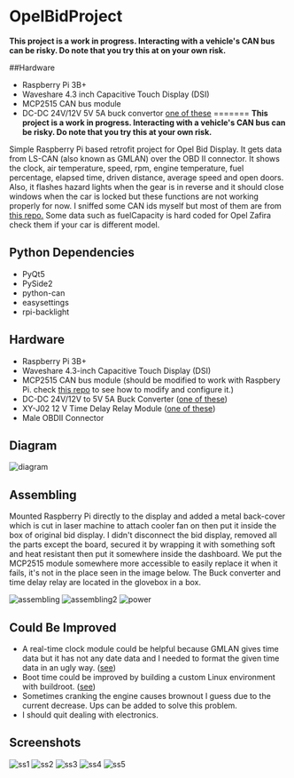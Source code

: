 # OpelBidProject

**This project is a work in progress. Interacting with a vehicle's CAN bus can be risky. Do note that you try this at on your own risk.**

##Hardware
- Raspberry Pi 3B+
- Waveshare 4.3 inch Capacitive Touch Display (DSI)
- MCP2515 CAN bus module
- DC-DC 24V/12V 5V 5A buck convertor [one of these](https://www.aliexpress.com/item/33004338879.html?_randl_currency=TRY&_randl_shipto=TR&src=google&aff_fcid=a122133b4cb747229f2fd0538ca8186c-1648652823744-00204-UneMJZVf&aff_fsk=UneMJZVf&aff_platform=aaf&sk=UneMJZVf&aff_trace_key=a122133b4cb747229f2fd0538ca8186c-1648652823744-00204-UneMJZVf&terminal_id=0f17a9b78f284e9188746b9364744794&afSmartRedirect=y)
=======
**This project is a work in progress. Interacting with a vehicle's CAN bus can be risky. Do note that you try this at your own risk.**

Simple Raspberry Pi based retrofit project for Opel Bid Display. It gets data from LS-CAN (also known as GMLAN) over the OBD II connector. It shows the clock, air temperature, speed, rpm, engine temperature, fuel percentage, elapsed time, driven distance, average speed and open doors. Also, it flashes hazard lights when the gear is in reverse and it should close windows when the car is locked but these functions are not working properly for now. I sniffed some CAN ids myself but most of them are from [this repo.](https://github.com/JJToB/Car-CAN-Message-DB/tree/master/Opel/Astra/H/LS-CAN) Some data such as fuelCapacity is hard coded for Opel Zafira check them if your car is different model.

## Python Dependencies
- PyQt5
- PySide2
- python-can
- easysettings
- rpi-backlight

## Hardware
- Raspberry Pi 3B+
- Waveshare 4.3-inch Capacitive Touch Display (DSI)
- MCP2515 CAN bus module (should be modified to work with Raspbery Pi. check [this repo](https://github.com/tolgakarakurt/CANBus-MCP2515-Raspi) to see how to modify and configure it.)
- DC-DC 24V/12V to 5V 5A Buck Converter ([one of these](https://www.aliexpress.com/item/33004338879.html?_randl_currency=TRY&_randl_shipto=TR&src=google&aff_fcid=a122133b4cb747229f2fd0538ca8186c-1648652823744-00204-UneMJZVf&aff_fsk=UneMJZVf&aff_platform=aaf&sk=UneMJZVf&aff_trace_key=a122133b4cb747229f2fd0538ca8186c-1648652823744-00204-UneMJZVf&terminal_id=0f17a9b78f284e9188746b9364744794&afSmartRedirect=y))
- XY-J02 12 V Time Delay Relay Module ([one of these](https://tr.aliexpress.com/item/32866640896.html?spm=a2g0o.seodetail.topbuy.1.156f2ed3Q4jdhU))
- Male OBDII Connector

## Diagram
![diagram](https://user-images.githubusercontent.com/83382417/160870396-82115a76-abf6-4911-a5ff-84959f6ca7e9.png)

## Assembling
Mounted Raspberry Pi directly to the display and added a metal back-cover which is cut in laser machine to attach cooler fan on then put it inside the box of original bid display. I didn't disconnect the bid display, removed all the parts except the board, secured it by wrapping it with something soft and heat resistant then put it somewhere inside the dashboard. We put the MCP2515 module somewhere more accessible to easily replace it when it fails, it's not in the place seen in the image below. The Buck converter and time delay relay are located in the glovebox in a box.

![assembling](https://user-images.githubusercontent.com/83382417/160884973-3893dad8-4c30-490a-8ad7-4b9155ea956d.jpg)
![assembling2](https://user-images.githubusercontent.com/83382417/160886850-f0537aa5-627f-40ed-b18d-1e678dfd9232.jpg)
![power](https://user-images.githubusercontent.com/83382417/160885530-fd9c0b45-b9d4-4dbd-a647-f3689e1de925.jpg)

## Could Be Improved
- A real-time clock module could be helpful because GMLAN gives time data but it has not any date data and I needed to format the given time data in an ugly way. ([see](https://github.com/alperenersoy/OpelBidProject/blob/main/cardata.py#L193))
- Boot time could be improved by building a custom Linux environment with buildroot. ([see](https://www.youtube.com/watch?v=yxj8ynXXgbk))
- Sometimes cranking the engine causes brownout I guess due to the current decrease. Ups can be added to solve this problem.
- I should quit dealing with electronics.

## Screenshots
![ss1](https://user-images.githubusercontent.com/83382417/160891335-53cfb453-012a-4665-8f0a-063cfd0921f3.jpg)
![ss2](https://user-images.githubusercontent.com/83382417/160891349-e5701113-ca83-4198-a7a4-7a9e7d4dcd2d.jpg)
![ss3](https://user-images.githubusercontent.com/83382417/160891351-e7ca0315-94ac-419e-9544-3d8233e11433.jpg)
![ss4](https://user-images.githubusercontent.com/83382417/160891353-e00a2b3a-045f-4cba-a2c2-d07e486684a6.jpg)
![ss5](https://user-images.githubusercontent.com/83382417/160891764-0939a3ad-e1ae-4d88-8b2f-e84bac51ebe2.jpg)

